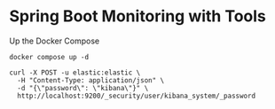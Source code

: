 # Spring Boot Monitoring with Tools

Up the Docker Compose
```shell
docker compose up -d
```

```shell
curl -X POST -u elastic:elastic \
  -H "Content-Type: application/json" \
  -d "{\"password\": \"kibana\"}" \
  http://localhost:9200/_security/user/kibana_system/_password
```